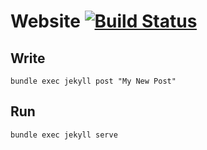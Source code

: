 # Website [![Build Status](url)](url)


## Write

```
bundle exec jekyll post "My New Post"
```

## Run

```
bundle exec jekyll serve
```
